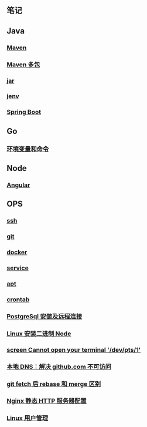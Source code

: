 ## 笔记

## Java

### [Maven](./maven/main.md)

### [Maven 多包](./maven/multiple_package.md)

### [jar](./jar/main.md)

### [jenv](./jenv/main.md)

### [Spring Boot](./spring_boot/main.md)

## Go

### [环境变量和命令](./go_commands_and_environment_variables/main.md)

## Node

### [Angular](./angular/main.md)

## OPS

### [ssh](./ssh/main.md)

### [git](./git/main.md)

### [docker](./docker/main.md)

### [service](./service/main.md)

### [apt](./apt/main.md)

### [crontab](./crontab/main.md)

### [PostgreSql 安装及远程连接](./postgresql/main.md)

### [Linux 安装二进制 Node](./linux_install_node/main.md)

### [screen Cannot open your terminal '/dev/pts/1'](./screen_Cannot_open_your_terminal/main.md)

### [本地 DNS：解决 github.com 不可访问](./local_dns/main.md)

### [git fetch 后 rebase 和 merge 区别](./git/fetch_and_merge/main.md)

### [Nginx 静态 HTTP 服务器配置](./nginx_http/main.md)

### [Linux 用户管理](/linux_user_management/main.md)

